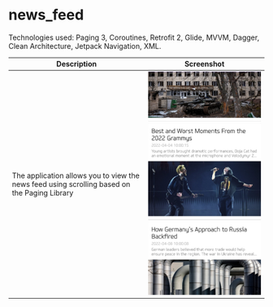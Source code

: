 # news_feed

Technologies used: Paging 3, Coroutines, Retrofit 2, Glide, MVVM, Dagger, Clean Architecture, Jetpack Navigation, XML.

| Description      | Screenshot   |
| ----------|-----------|
| The application allows you to view the news feed using scrolling based on the Paging Library | <img src="https://github.com/Glebasta33/news_feed/blob/master/app/src/main/res/drawable-v24/screenshot.jpg"/> |
